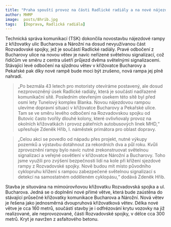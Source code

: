 ```yaml
---
title: "Praha spouští provoz na části Radlické radiály a na nové nájezdové rampě z ulice Bucharova na Rozvadovskou spojku"
author: MHMP
image:  posts/8hrib.jpg
tags:   [Doprava, Radlická radiála]
---
```


Technická správa komunikací (TSK) dokončila novostavbu nájezdové rampy z křižovatky ulic Bucharova a Nárožní na dosud nevyužívanou část Rozvadovské spojky, jež je součástí Radlické radiály. Pravé odbočení z Bucharovy ulice na novou větev je navíc neřízené světelnou signalizací, což řidičům ve směru z centra ušetří průjezd dvěma světelnými signalizacemi. Stávající levé odbočení na sjízdnou větev v křižovatce Bucharovy a Pekařské pak díky nové rampě bude moci být zrušeno, nová rampa jej plně nahradí.

> „Po bezmála 43 letech pro motoristy otevíráme postavený, ale dosud nezprovozněný úsek Radlické radiály, která je součástí nadřazené komunikační sítě. Posledním otevřeným úsekem této sítě byl před osmi lety Tunelový komplex Blanka. Novou nájezdovou rampou ulevíme dopravní situaci v křižovatce Bucharovy a Pekařské ulice. Tam se ve směru levého odbočení na Rozvadovskou spojku od Butovic často tvořily dlouhé kolony, které ovlivňovaly provoz na okolních křižovatkách i provoz páteřních autobusových linek MHD,“ upřesňuje Zdeněk Hřib, I. náměstek primátora pro oblast dopravy.

> „Celou akci se povedlo od nápadu přes projekt, nutné výkupy pozemků a výstavbu dotáhnout za rekordních dva a půl roku. Kvůli zprovoznění rampy bylo navíc nutné zrekonstruovat světelnou signalizaci a veřejné osvětlení v křižovatce Nárožní a Bucharovy. Toho jsme využili pro zvýšení bezpečnosti lidí na kole při křížení sjezdové rampy z Rozvadovské spojky. Nově budou mít místo původního cyklopruhu křížení s rampou zabezpečené světelnou signalizací s detekcí na samostatném odděleném cyklopásu,“ dodává Zdeněk Hřib. 

Stavba je situována na mimoúrovňovou křižovatku Rozvadovská spojka a ul. Bucharova. Jedná se o doplnění nové přímé větve, která bude zaústěna do stávající průsečné křižovatky komunikace Bucharova a Nárožní. Nová větev je řešena jako jednosměrná dvoupruhová křižovatková větev. Délka nové větve je cca 160 metrů, součástí stavby je i odfrézování krytu vozovky na již realizované, ale neprovozované, části Rozvadovské spojky, v délce cca 300 metrů. Kryt je navržen z asfaltového betonu.
